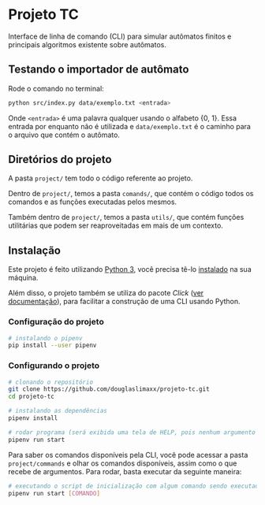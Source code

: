# Projeto TC

Interface de linha de comando (CLI) para simular autômatos finitos e principais algoritmos existente sobre autômatos.

## Testando o importador de autômato
Rode o comando no terminal:

```bash
python src/index.py data/exemplo.txt <entrada>
```

Onde `<entrada>` é uma palavra qualquer usando o alfabeto {0, 1}. Essa entrada por enquanto não é utilizada e `data/exemplo.txt` é o caminho para o arquivo que contém o autômato.

## Diretórios do projeto

A pasta `project/` tem todo o código referente ao projeto.

Dentro de `project/`, temos a pasta `comands/`, que contém o código todos os comandos e as funções executadas pelos mesmos.

Também dentro de `project/`, temos a pasta `utils/`, que contém funções utilitárias que podem ser reaproveitadas em mais de um contexto.

## Instalação

Este projeto é feito utilizando [Python 3](https://www.python.org/), você precisa tê-lo [instalado](https://www.python.org/downloads/) na sua máquina.

Além disso, o projeto também se utiliza do pacote *Click* ([ver documentação](https://click.palletsprojects.com/en/7.x/)), para facilitar a construção de uma CLI usando Python.

### Configuração do projeto

``` bash
# instalando o pipenv
pip install --user pipenv
```

### Configurando o projeto

``` bash
# clonando o repositório
git clone https://github.com/douglaslimaxx/projeto-tc.git
cd projeto-tc

# instalando as dependências
pipenv install

# rodar programa (será exibida uma tela de HELP, pois nenhum argumento foi dado para a CLI)
pipenv run start
```

Para saber os comandos disponíveis pela CLI, você pode acessar a pasta `project/commands` e olhar os comandos disponíveis, assim como o que recebe de argumentos. Para rodar, basta executar da seguinte maneira:

```bash
# executando o script de inicialização com algum comando sendo executado
pipenv run start [COMANDO]
```
